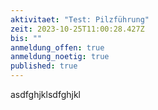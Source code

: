```yaml
---
aktivitaet: "Test: Pilzführung"
zeit: 2023-10-25T11:00:28.427Z
bis: ""
anmeldung_offen: true
anmeldung_noetig: true
published: true
---
```

asdfghjklsdfghjkl